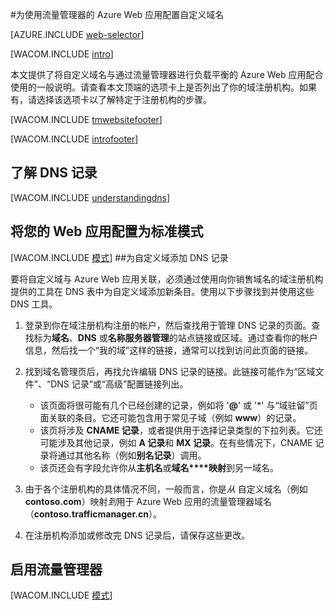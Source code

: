 <properties title="Learn how to configure an Azure  Website that uses Traffic Manager to use a custom domain name" pageTitle="为使用流量管理器的 Azure Web 应用配置自定义域名" metaKeywords="Windows Azure, Windows Azure  Websites, domain name" description="" services="web-sites" documentationCenter="" authors="larryfr, jroth" />

<tags 
	ms.service="web-sites" 
	ms.date="11/18/2015" 
	wacn.date="01/21/2016"/>
#为使用流量管理器的 Azure Web 应用配置自定义域名

[AZURE.INCLUDE [web-selector](../includes/websites-custom-domain-selector.md)]

[WACOM.INCLUDE [intro](../includes/custom-dns-web-site-intro-traffic-manager.md)]

本文提供了将自定义域名与通过流量管理器进行负载平衡的 Azure Web 应用配合使用的一般说明。请查看本文顶端的选项卡上是否列出了你的域注册机构。如果有，请选择该选项卡以了解特定于注册机构的步骤。

[WACOM.INCLUDE [tmwebsitefooter](../includes/custom-dns-web-site-traffic-manager-notes.md)]

[WACOM.INCLUDE [introfooter](../includes/custom-dns-web-site-intro-notes.md)]

<a name="understanding-records"></a>
## 了解 DNS 记录

[WACOM.INCLUDE [understandingdns](../includes/custom-dns-web-site-understanding-dns-traffic-manager.md)]


<a name="bkmk_configsharedmode"></a>
## 将您的 Web 应用配置为标准模式

[WACOM.INCLUDE [模式](../includes/custom-dns-web-site-modes-traffic-manager.md)]<a name="bkmk_configurecname"></a>
##为自定义域添加 DNS 记录



要将自定义域与 Azure Web 应用关联，必须通过使用向你销售域名的域注册机构提供的工具在 DNS 表中为自定义域添加新条目。使用以下步骤找到并使用这些 DNS 工具。

1. 登录到你在域注册机构注册的帐户，然后查找用于管理 DNS 记录的页面。查找标为**域名**、**DNS** 或**名称服务器管理**的站点链接或区域。通过查看你的帐户信息，然后找一个“我的域”这样的链接，通常可以找到访问此页面的链接。

4. 找到域名管理页后，再找允许编辑 DNS 记录的链接。此链接可能作为“区域文件”、“DNS 记录”或“高级”配置链接列出。

	* 该页面将很可能有几个已经创建的记录，例如将 '**@**' 或 '*' 与“域驻留”页面关联的条目。它还可能包含用于常见子域（例如 **www**）的记录。
	* 该页将涉及 **CNAME 记录**，或者提供用于选择记录类型的下拉列表。它还可能涉及其他记录，例如 **A 记录**和 **MX 记录**。在有些情况下，CNAME 记录将通过其他名称（例如**别名记录**）调用。
	* 该页还会有字段允许你从**主机名**或**域名****映射**到另一域名。

5. 由于各个注册机构的具体情况不同，一般而言，你是*从* 自定义域名（例如 **contoso.com**）映射*到*用于 Azure Web 应用的流量管理器域名（**contoso.trafficmanager.cn**）。

6. 在注册机构添加或修改完 DNS 记录后，请保存这些更改。

<a name="enabledomain"></a>
## 启用流量管理器
[WACOM.INCLUDE [模式](../includes/custom-dns-web-site-enable-on-traffic-manager.md)]

<!---HONumber=71-->